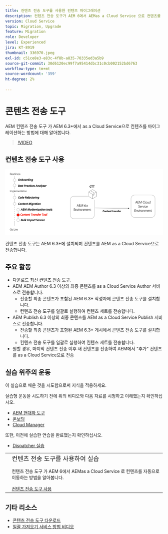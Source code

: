 ```yaml
---
title: 컨텐츠 전송 도구를 사용한 컨텐츠 마이그레이션
description: 컨텐츠 전송 도구가 AEM 6에서 AEMas a Cloud Service 으로 컨텐츠를 마이그레이션하는 방법에 대해 알아봅니다.
version: Cloud Service
topic: Migration, Upgrade
feature: Migration
role: Developer
level: Experienced
jira: KT-8919
thumbnail: 336970.jpeg
exl-id: c51ce8e3-e83c-4f8b-a835-70335ed3a5b9
source-git-commit: 30d6120ec99f7a95414dbc31c0cb002152bd6763
workflow-type: tm+mt
source-wordcount: '359'
ht-degree: 2%

---
```



# 콘텐츠 전송 도구

AEM 컨텐츠 전송 도구 가 AEM 6.3+에서 as a Cloud Service으로 컨텐츠를 마이그레이션하는 방법에 대해 알아봅니다.

>[!VIDEO](https://video.tv.adobe.com/v/336970?quality=12&learn=on)

## 컨텐츠 전송 도구 사용

![컨텐츠 전송 도구 라이프사이클](../assets/content-transfer-tool.png)

컨텐츠 전송 도구는 AEM 6.3+에 설치되며 컨텐츠를 AEM as a Cloud Service으로 전송합니다.

## 주요 활동

+ 다운로드 [최신 컨텐츠 전송 도구](https://experience.adobe.com/#/downloads/content/software-distribution/en/aemcloud.html?fulltext=Content*+Transfer*+Tool*&amp;1_group.propertyvalues.property=입니다.%2Fjcr%3Acontent%2Fmetadata%2Fdc%3AsoftwareType&amp;1_group.propertyvalues.operation=equals&amp;1_group.propertyvalues.0_values=software-type%3Atoling&amp;orderby=%40jcr%3Acontent%2Fjcr%3AlastModified&amp;orderby.sort=desc&amp;layout=list&amp;p.offset=0&amp;p.limit=2).
+ AEM AEM Author 6.3 이상의 최종 콘텐츠를 as a Cloud Service Author 서비스로 전송합니다.
   + 전송할 최종 콘텐츠가 포함된 AEM 6.3+ 작성자에 콘텐츠 전송 도구를 설치합니다.
   + 컨텐츠 전송 도구를 일괄로 실행하여 컨텐츠 세트를 전송합니다.
+ AEM Publish 6.3 이상의 최종 콘텐츠를 AEM as a Cloud Service Publish 서비스로 전송합니다.
   + 전송할 최종 콘텐츠가 포함된 AEM 6.3+ 게시에서 콘텐츠 전송 도구를 설치합니다.
   + 컨텐츠 전송 도구를 일괄로 실행하여 컨텐츠 세트를 전송합니다.
+ 원할 경우, 마지막 컨텐츠 전송 이후 새 컨텐츠를 전송하여 AEM에서 &quot;추가&quot; 컨텐츠를 as a Cloud Service으로 전송

## 실습 위주의 운동

이 실습으로 배운 것을 시도함으로써 지식을 적용하세요.

실습형 운동을 시도하기 전에 위의 비디오와 다음 자료를 시청하고 이해했는지 확인하십시오.

+ [AEM 현대화 도구](../aem-modernization-tools.md)
+ [온보딩](../onboarding.md)
+ [Cloud Manager](../cloud-manager.md)

또한, 이전에 실습한 연습을 완료했는지 확인하십시오.

+ [Dispatcher 실습](../dispatcher.md#hands-on-exercise)

<table style="border-width:0">
    <tr>
        <td style="width:150px">
            <a  rel="noreferrer"
                target="_blank"
                href="https://github.com/adobe/aem-cloud-engineering-video-series-exercises/tree/session6-transfercontent#cloud-acceleration-bootcamp---session-6-content"><img alt="실습 GitHub 리포지토리" src="../assets/github.png"/>
            </a>        
        </td>
        <td style="width:100%;margin-bottom:1rem;">
            <div style="font-size:1.25rem;font-weight:400;">컨텐츠 전송 도구를 사용하여 실습</div>
            <p style="margin:1rem 0">
                컨텐츠 전송 도구 가 AEM 6에서 AEMas a Cloud Service 로 컨텐츠를 자동으로 이동하는 방법을 알아봅니다.
            </p>
            <a  rel="noreferrer"
                target="_blank"
                href="https://github.com/adobe/aem-cloud-engineering-video-series-exercises/tree/session6-transfercontent#cloud-acceleration-bootcamp---session-6-content" class="spectrum-Button spectrum-Button--primary spectrum-Button--sizeM">
                <span class="spectrum-Button-label has-no-wrap has-text-weight-bold">컨텐츠 전송 도구 사용</span>
            </a>
        </td>
    </tr>
</table>

## 기타 리소스

+ [콘텐츠 전송 도구 다운로드](https://experience.adobe.com/#/downloads/content/software-distribution/en/aemcloud.html?fulltext=Content*+Transfer*+Tool*&amp;1_group.propertyvalues.property=입니다.%2Fjcr%3Acontent%2Fmetadata%2Fdc%3AsoftwareType&amp;1_group.propertyvalues.operation=equals&amp;1_group.propertyvalues.0_values=software-type%3Atoling&amp;orderby=%40jcr%3Acontent%2Fjcr%3AlastModified&amp;orderby.sort=desc&amp;layout=list&amp;p.offset=0&amp;p.limit=2)
+ [일괄 가져오기 서비스 방법 비디오](https://experienceleague.adobe.com/docs/experience-manager-learn/cloud-service/migration/bulk-import.html)

